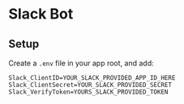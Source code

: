 # Slack Bot

## Setup
Create a `.env` file in your app root, and add:

```
Slack_ClientID=YOUR_SLACK_PROVIDED_APP_ID_HERE
Slack_ClientSecret=YOUR_SLACK_PROVIDED_SECRET
Slack_VerifyToken=YOURS_SLACK_PROVIDED_TOKEN
```